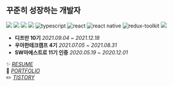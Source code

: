 ## 꾸준히 성장하는 개발자
![](https://img.shields.io/badge/-Babel-F9DC3E?&logo=Babel&logoColor=white)
![](https://img.shields.io/badge/-Webpack-8DD6F9?&logo=Webpack&logoColor=black)
![](https://img.shields.io/badge/-Prettier-F7B93E?&logo=Prettier&logoColor=white)
![](https://img.shields.io/badge/-ESLint-4B32C3?&logo=ESLint&logoColor=white)
![typescript](https://img.shields.io/badge/typescript-007acc?logo=typescript&logoColor=white)
![react](https://img.shields.io/badge/-React-61DAFB?logo=react&logoColor=white)
![react native](https://img.shields.io/badge/-React%20Native-61DAFB?logo=react&logoColor=white)
![redux-toolkit](https://img.shields.io/badge/-Redux%20ToolKit-764abc?logo=redux&logoColor=white)
![](https://img.shields.io/badge/-Storybook-FF4785?&logo=Storybook&logoColor=white)



* **디프만 10기** <I>2021.09.04 ~ 2021.12.18</I> 
* **우아한테크캠프 4기** <I>2021.07.05 ~ 2021.08.31</I>
* **SW마에스트로 11기 인증** <I>2020.05.19 ~ 2020.12.01</I>





✨  <I>[RESUME](https://bit.ly/3dEjGWB)</I>    
🌱  <I>[PORTFOLIO](https://bit.ly/3GEPqXT)</I>      
✏️  <I>[TISTORY](https://programmer-eun.tistory.com/)</I>    





